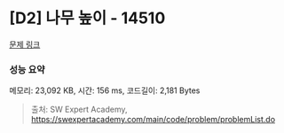 # [D2] 나무 높이 - 14510 

[문제 링크](https://swexpertacademy.com/main/code/problem/problemDetail.do?contestProbId=AYFofW8qpXYDFAR4) 

### 성능 요약

메모리: 23,092 KB, 시간: 156 ms, 코드길이: 2,181 Bytes



> 출처: SW Expert Academy, https://swexpertacademy.com/main/code/problem/problemList.do